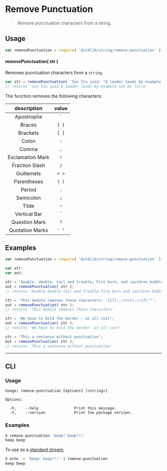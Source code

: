 # Remove Punctuation

> Remove punctuation characters from a string.

<section class="intro">

</section>

<!-- /.intro -->

<section class="usage">

## Usage

```javascript
var removePunctuation = require( '@stdlib/string/remove-punctuation' );
```

#### removePunctuation( str )

Removes punctuation characters from a `string`.

```javascript
var str = removePunctuation( 'Sun Tzu said: "A leader leads by example not by force."' );
// returns 'Sun Tzu said A leader leads by example not by force'
```

The function removes the following characters:

|    description   |  value  |
| :--------------: | :-----: |
|    Apostrophe    | `` ` `` |
|      Braces      |  `{ }`  |
|     Brackets     |  `[ ]`  |
|       Colon      |   `:`   |
|       Comma      |   `,`   |
| Exclamation Mark |   `!`   |
|  Fraction Slash  |   `/`   |
|    Guillemets    |  `< >`  |
|    Parentheses   |  `( )`  |
|      Period      |   `.`   |
|     Semicolon    |   `;`   |
|       Tilde      |   `~`   |
|   Vertical Bar   |   `|`   |
|   Question Mark  |   `?`   |
|  Quotation Marks |  `' "`  |

</section>

<!-- /.usage -->

<section class="examples">

## Examples

```javascript
var removePunctuation = require( '@stdlib/string/remove-punctuation' );

var str;
var out;

str = 'Double, double, toil and trouble; Fire burn, and cauldron bubble!';
out = removePunctuation( str );
// returns 'Double double toil and trouble Fire burn and cauldron bubble'

str = 'This module removes these characters: `{}[]:,!/<>().;~|?\'"';
out = removePunctuation( str );
// returns 'This module removes these characters'

str = 'We have to hold the border – at all cost';
out = removePunctuation( str );
// returns 'We have to hold the border  at all cost'

str = 'This a sentence without punctuation';
out = removePunctuation( str );
// returns 'This a sentence without punctuation'
```

</section>

<!-- /.examples -->

* * *

<section class="cli">

## CLI

<section class="usage">

### Usage

```text
Usage: remove-punctuation [options] [<string>]

Options:

  -h,    --help                Print this message.
  -V,    --version             Print the package version.
```

</section>

<!-- /.usage -->

<section class="examples">

### Examples

```bash
$ remove-punctuation 'beep! beep!!!'
beep beep
```

To use as a [standard stream][standard-streams],

```bash
$ echo -n 'beep! beep!!!' | remove-punctuation
beep beep
```

</section>

<!-- /.examples -->

</section>

<!-- /.cli -->

<section class="links">

[standard-streams]: https://en.wikipedia.org/wiki/Standard_streams

</section>

<!-- /.links -->
